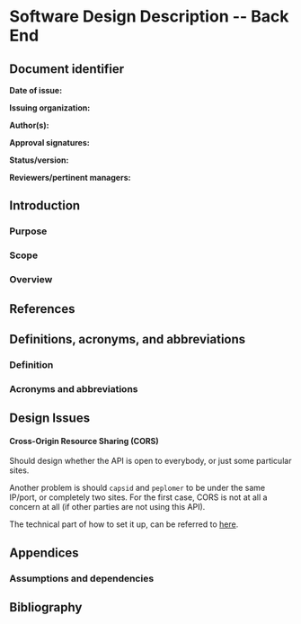 # Software Design Description -- Back End

## Document identifier

**Date of issue:**

**Issuing organization:**

**Author(s):**

**Approval signatures:**

**Status/version:**

**Reviewers/pertinent managers:**

## Introduction

### Purpose

### Scope

### Overview

## References

## Definitions, acronyms, and abbreviations

### Definition

### Acronyms and abbreviations

## Design Issues

#### Cross-Origin Resource Sharing (CORS)

Should design whether the API is open to everybody, or just some particular sites.

Another problem is should `capsid` and `peplomer` to be under the same IP/port, or completely two sites. For the first case, CORS is not at all a concern at all (if other parties are not using this API).

The technical part of how to set it up, can be referred to [here](https://spring.io/guides/gs/rest-service-cors/).

## Appendices

### Assumptions and dependencies

## Bibliography

